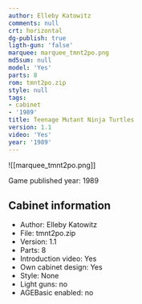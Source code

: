 ```yaml
---
author: Elleby Katowitz
comments: null
crt: horizontal
dg-publish: true
ligth-gun: 'false'
marquee: marquee_tmnt2po.png
md5sum: null
model: 'Yes'
parts: 8
rom: tmnt2po.zip
style: null
tags:
- cabinet
- '1989'
title: Teenage Mutant Ninja Turtles
version: 1.1
video: 'Yes'
year: '1989'
---
```


![[marquee_tmnt2po.png]]

Game published year: 1989

## Cabinet information

- Author: Elleby Katowitz
- File: tmnt2po.zip
- Version: 1.1
- Parts: 8
- Introduction video: Yes
- Own cabinet design: Yes
- Style: None
- Light guns: no
- AGEBasic enabled: no

